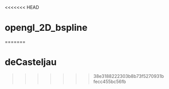 <<<<<<< HEAD
# opengl_2D_bspline
=======
# deCasteljau
>>>>>>> 38e3188222303b8b73f5270931bfecc455bc56fb
